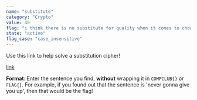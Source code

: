 ```yaml
---
name: "substitute"
category: "Crypto"
value: 40
flag: "i think there is no substitute for quality when it comes to choosing a good cipher"
state: "active"
flag_case: "case_insensitive"
---
```


Use this link to help solve a substitution cipher!

[link](https://nsa-crypto.xurt.is/?salt=5244e8b7331750d0&message=L+VJLYZ+VJNTN+LW+YM+WQPWVLVQVN+KMT+EQDGLVC+AJNY+LV+IMHNW+VM+IJMMWLYX+D+XMMO+ILBJNT&hash=c23137bf518741112af3515b4f689eba2b178b47eec468801fed5e8f02e5b2c9)

**Format**: Enter the sentence you find, **without** wrapping it in `COMPCLUB{}` or `FLAG{}`. For example, if you found out that the sentence is 'never gonna give you up', then that would be the flag!
